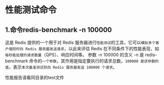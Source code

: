 # 性能测试命令
## 1.命令redis-benchmark -n 100000


这是 Redis 提供的一个用于对 Redis 服务器进行`性能测试`的工具，它可以`模拟多个客户端同时向 Redis 服务器发送请求`，以此来评估 Redis 在不同条件下的性能表现，如`每秒能处理的请求数量`（QPS）、响应时间等。
参数 -n 100000 的含义
-n 是 redis-benchmark 命令的`一个参数`，其作用是指定要执行的请求总数。`100000 是该参数的值`，表示`本次基准测试将向 Redis 服务器发送 100000 个请求`。

性能报告请看同目录的test文件